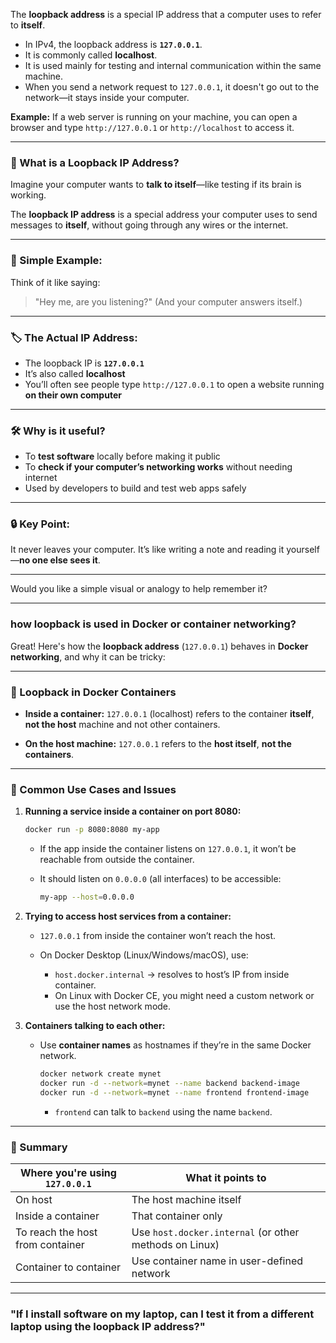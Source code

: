 
The **loopback address** is a special IP address that a computer uses to refer to **itself**.

* In IPv4, the loopback address is **`127.0.0.1`**.
* It is commonly called **localhost**.
* It is used mainly for testing and internal communication within the same machine.
* When you send a network request to `127.0.0.1`, it doesn't go out to the network—it stays inside your computer.

**Example:**
If a web server is running on your machine, you can open a browser and type `http://127.0.0.1` or `http://localhost` to access it.

---

### 🧠 What is a Loopback IP Address?

Imagine your computer wants to **talk to itself**—like testing if its brain is working.

The **loopback IP address** is a special address your computer uses to send messages to **itself**, without going through any wires or the internet.

---

### 💬 Simple Example:

Think of it like saying:

> "Hey me, are you listening?"
> (And your computer answers itself.)

---

### 🏷️ The Actual IP Address:

* The loopback IP is **`127.0.0.1`**
* It’s also called **localhost**
* You’ll often see people type `http://127.0.0.1` to open a website running **on their own computer**

---

### 🛠️ Why is it useful?

* To **test software** locally before making it public
* To **check if your computer’s networking works** without needing internet
* Used by developers to build and test web apps safely

---

### 🔒 Key Point:

It never leaves your computer. It’s like writing a note and reading it yourself—**no one else sees it**.

---

Would you like a simple visual or analogy to help remember it?

---

### how loopback is used in Docker or container networking?

Great! Here's how the **loopback address** (`127.0.0.1`) behaves in **Docker networking**, and why it can be tricky:

---

### 🔄 Loopback in Docker Containers

* **Inside a container:**
  `127.0.0.1` (localhost) refers to the container **itself**, **not the host** machine and not other containers.

* **On the host machine:**
  `127.0.0.1` refers to the **host itself**, **not the containers**.

---

### 🔧 Common Use Cases and Issues

1. **Running a service inside a container on port 8080:**

   ```bash
   docker run -p 8080:8080 my-app
   ```

   * If the app inside the container listens on `127.0.0.1`, it won’t be reachable from outside the container.
   * It should listen on `0.0.0.0` (all interfaces) to be accessible:

     ```bash
     my-app --host=0.0.0.0
     ```

2. **Trying to access host services from a container:**

   * `127.0.0.1` from inside the container won’t reach the host.
   * On Docker Desktop (Linux/Windows/macOS), use:

     * `host.docker.internal` → resolves to host’s IP from inside container.
     * On Linux with Docker CE, you might need a custom network or use the host network mode.

3. **Containers talking to each other:**

   * Use **container names** as hostnames if they’re in the same Docker network.

     ```bash
     docker network create mynet
     docker run -d --network=mynet --name backend backend-image
     docker run -d --network=mynet --name frontend frontend-image
     ```

     * `frontend` can talk to `backend` using the name `backend`.

---

### 🔑 Summary

| Where you're using `127.0.0.1`   | What it points to                                      |
| -------------------------------- | ------------------------------------------------------ |
| On host                          | The host machine itself                                |
| Inside a container               | That container only                                    |
| To reach the host from container | Use `host.docker.internal` (or other methods on Linux) |
| Container to container           | Use container name in user-defined network             |

---

### "If I install software on my laptop, can I test it from a different laptop using the loopback IP address?"


